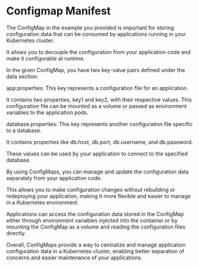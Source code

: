 # Configmap Manifest 


The ConfigMap in the example you provided is important for storing configuration data that can be consumed by applications running in your Kubernetes cluster.

It allows you to decouple the configuration from your application code and make it configurable at runtime.

In the given ConfigMap, you have two key-value pairs defined under the data section:

app.properties: This key represents a configuration file for an application. 

It contains two properties, key1 and key2, with their respective values. This configuration file can be mounted as a volume or passed as environment variables to the application pods.

database.properties: This key represents another configuration file specific to a database. 

It contains properties like db.host, db.port, db.username, and db.password. 

These values can be used by your application to connect to the specified database.

By using ConfigMaps, you can manage and update the configuration data separately from your application code. 

This allows you to make configuration changes without rebuilding or redeploying your application, making it more flexible and easier to manage in a Kubernetes environment.

Applications can access the configuration data stored in the ConfigMap either through environment variables injected into the container or by mounting the ConfigMap as a volume and reading the configuration files directly.

Overall, ConfigMaps provide a way to centralize and manage application configuration data in a Kubernetes cluster, enabling better separation of concerns and easier maintenance of your applications.
